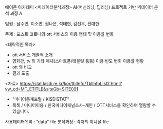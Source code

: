 에이콘 아카데미 <빅데이터분석과정>
AI(머신러닝, 딥러닝) 프로젝트 기반 빅데이터 분석 과정 A

팀원 : 남수민, 이소민, 권나은, 석태현, 김선우, 전대한

주제 : 포스트 코로나의 ott 서비스의 이용 행태 및 이용률 변화

<대략적인 목차>
- ott 서비스 개괄적 소개
- 영화관, tv 외 기타 매채(스마트폰/태블릿 등등) 이용 빈도 변화 이용률 현황 
- ott 와 비교
- 결과 도출

<자료>
https://stat.kisdi.re.kr/kor/tblInfo/TblInfoList2.html?vw_cd=MT_ETITLE&siteGb=SITE001
- "미디어통계포털 / KISDISTAT"
- 목록 / 미디어이용 / 한국미디어패널조사-개인 / OTT서비스를 확인하여 열람할 수 있습니다.

사용데이터목록 : "data" file
분석과정 : 각자의 이니셜 file
